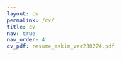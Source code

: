 ```yaml
---
layout: cv
permalink: /cv/
title: cv
nav: true
nav_order: 4
cv_pdf: resume_mskim_ver230224.pdf
---
```

